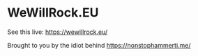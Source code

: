 # WeWillRock.EU

See this live: https://wewillrock.eu/

Brought to you by the idiot behind https://nonstophammerti.me/
